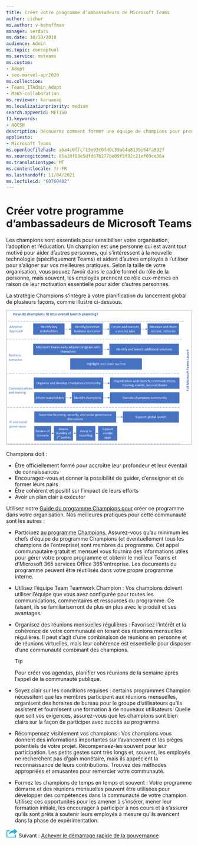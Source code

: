 ```yaml
---
title: Créer votre programme d’ambassadeurs de Microsoft Teams
author: cichur
ms.author: v-mahoffman
manager: serdars
ms.date: 10/30/2018
audience: Admin
ms.topic: conceptual
ms.service: msteams
ms.custom:
- Adopt
- seo-marvel-apr2020
ms.collection:
- Teams_ITAdmin_Adopt
- M365-collaboration
ms.reviewer: karuanag
ms.localizationpriority: medium
search.appverid: MET150
f1.keywords:
- NOCSH
description: Découvrez comment former une équipe de champions pour promouvoir l’adoption Teams’adoption en faisant de la sensibilisation, de l’adoption et de l’éducation dans votre organisation.
appliesto:
- Microsoft Teams
ms.openlocfilehash: aba4c0ffcf13e93c0fd0c39a64a8135e54fa592f
ms.sourcegitcommit: 65a10f80e5dfd67b2778e09f5f92c21ef09ce36a
ms.translationtype: MT
ms.contentlocale: fr-FR
ms.lasthandoff: 11/04/2021
ms.locfileid: "60760402"
---
```

# <a name="create-your-champions-program-for-microsoft-teams"></a>Créer votre programme d’ambassadeurs de Microsoft Teams

Les champions sont essentiels pour sensibiliser votre organisation, l’adoption et l’éducation. Un champion est une personne qui est avant tout motivé pour aider d’autres personnes, qui s’intéressent à la nouvelle technologie (spécifiquement Teams) et aident d’autres employés à l’utiliser pour s’aligner sur vos meilleures pratiques. Selon la taille de votre organisation, vous pouvez l’avoir dans le cadre formel du rôle de la personne, mais souvent, les employés prennent ce rôle eux-mêmes en raison de leur motivation essentielle pour aider d’autres personnes.

La stratégie Champions s’intègre à votre planification du lancement global de plusieurs façons, comme illustré ci-dessous.

![Illustration de la planification du lancement de Champions.](media/teams-adoption-champions.png)

Champions doit :

- Être officiellement formé pour accroître leur profondeur et leur éventail de connaissances
- Encouragez-vous et donner la possibilité de guider, d’enseigner et de former leurs pairs
- Être cohérent et positif sur l’impact de leurs efforts
- Avoir un plan clair à exécuter

Utilisez notre [Guide du programme Champions pour](https://go.microsoft.com/fwlink/?linkid=854665) créer ce programme dans votre organisation. Nos meilleures pratiques pour cette communauté sont les autres :

- Participez [au programme Champions.](https://aka.ms/O365Champions) Assurez-vous qu’au minimum les chefs d’équipe du programme Champions (et éventuellement tous les champions de l’entreprise) sont membres du programme. Cet appel communautaire gratuit et mensuel vous fournira des informations utiles pour gérer votre propre programme et obtenir le meilleur Teams et d’Microsoft 365 services Office 365'entreprise. Les documents du programme peuvent être réutilisés dans votre propre programme interne.

- Utilisez l’équipe Team Teamwork Champion : Vos champions doivent utiliser l’équipe que vous avez configurée pour toutes les communications, commentaires et ressources du programme.  Ce faisant, ils se familiariserront de plus en plus avec le produit et ses avantages.

- Organisez des réunions mensuelles régulières : Favorisez l’intérêt et la cohérence de votre communauté en tenant des réunions mensuelles régulières. Il peut s’agit d’une combinaison de réunions en personne et de réunions virtuelles, mais leur cohérence est essentielle pour disposer d’une communauté combinant des champions.

    > [!TIP]
    > Pour créer vos agendas, planifier vos réunions de la semaine après l’appel de la communauté publique. 

- Soyez clair sur les conditions requises : certains programmes Champion nécessitent que les membres participent aux réunions mensuelles, organisent des horaires de bureau pour le groupe d’utilisateurs qu’ils assistent et fournissent une formation à de nouveaux utilisateurs. Quelle que soit vos exigences, assurez-vous que les champions sont bien clairs sur la façon de participer avec succès au programme.

- Récompensez visiblement vos champions : Vos champions vous donnent des informations importantes sur l’avancement et les pièges potentiels de votre projet. Récompensez-les souvent pour leur participation. Les petits gestes sont très longs et, souvent, les employés ne recherchent pas d’gain monétaire, mais ils apprécient la reconnaissance de leurs contributions. Trouvez des méthodes appropriées et amusantes pour remercier votre communauté. 

- Formez les champions de temps en temps et souvent : Votre programme démarre et des réunions mensuelles peuvent être utilisées pour développer des compétences dans la communauté de votre champion. Utilisez ces opportunités pour les amener à s’insérer, mener leur formation initiale, les encourager à participer à nos cours et à s’assurer qu’ils sont prêts à soutenir leurs employés à mesure qu’ils avancent dans la phase de expérimentation.  

![Icône représentant l’étape suivante.](media/teams-adoption-next-icon.png) Suivant : [Achever le démarrage rapide de la gouvernance](teams-adoption-governance-quick-start.md)

